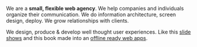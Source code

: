We are a **small, flexible web agency**. We help companies and individuals organize their communication. We do information architecture, screen design, deploy. We grow relationships with clients.

We design, produce & develop well thought user experiences. Like this [slide shows](http://revealing.junglestar.org/#/8/1) and this book made into an [offline ready web apps](https://nodoctor.junglestar.org/?ref=junglestar-about).
